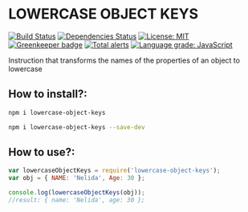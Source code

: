 # LOWERCASE OBJECT KEYS  

[![Build Status](https://travis-ci.org/pilmee/lowercase-object-keys.svg?branch=master)](https://travis-ci.org/pilmee/lowercase-object-keys)  [![Dependencies Status](https://david-dm.org/pilmee/lowercase-object-keys.svg)](https://david-dm.org/pilmee/lowercase-object-keys.svg) [![License: MIT](https://img.shields.io/npm/l/package.json.svg)](https://opensource.org/licenses/MIT) [![Greenkeeper badge](https://badges.greenkeeper.io/pilmee/lowercase-object-keys.svg)](https://greenkeeper.io/) [![Total alerts](https://img.shields.io/lgtm/alerts/g/pilmee/lowercase-object-keys.svg?logo=lgtm&logoWidth=18)](https://lgtm.com/projects/g/pilmee/lowercase-object-keys/alerts/) 
[![Language grade: JavaScript](https://img.shields.io/lgtm/grade/javascript/g/pilmee/lowercase-object-keys.svg?logo=lgtm&logoWidth=18)](https://lgtm.com/projects/g/pilmee/lowercase-object-keys/context:javascript)

Instruction that transforms the names of the properties of an object to lowercase

## How to install?:
```bash
npm i lowercase-object-keys
```
```bash
npm i lowercase-object-keys --save-dev
```

## How to use?:
```javascript
var lowercaseObjectKeys = require('lowercase-object-keys');
var obj = { NAME: 'Nelida', Age: 30 };

console.log(lowercaseObjectKeys(obj));
//result: { name: 'Nelida', age: 30 };

```
